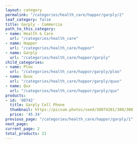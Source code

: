 ```yaml
---
layout: category
permalink: "/categories/health_care/happor/garply/2"
leaf_category: false
title: Garply - Commercia
path_to_this_category:
- name: Health & Care
  url: "/categories/health_care"
- name: Happor
  url: "/categories/health_care/happor"
- name: Garply
  url: "/categories/health_care/happor/garply"
child_categories:
- name: Ploo
  url: "/categories/health_care/happor/garply/ploo"
- name: Quux
  url: "/categories/health_care/happor/garply/quux"
- name: Qux
  url: "/categories/health_care/happor/garply/qux"
products:
- id: '00742'
  title: Garply Cell Phone
  thumbnail: https://picsum.photos/seed/S0074201/300/300
  price: '45.34'
previous_page: "/categories/health_care/happor/garply/1"
next_page: 
current_page: 2
total_products: 21
---
```

